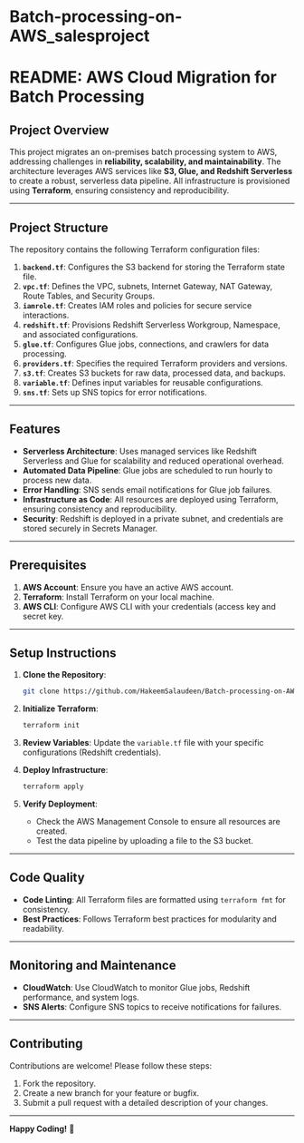 # Batch-processing-on-AWS_salesproject
# **README: AWS Cloud Migration for Batch Processing**

## **Project Overview**
This project migrates an on-premises batch processing system to AWS, addressing challenges in **reliability, scalability, and maintainability**. The architecture leverages AWS services like **S3, Glue, and Redshift Serverless** to create a robust, serverless data pipeline. All infrastructure is provisioned using **Terraform**, ensuring consistency and reproducibility.

---

## **Project Structure**
The repository contains the following Terraform configuration files:

1. **`backend.tf`**: Configures the S3 backend for storing the Terraform state file.
2. **`vpc.tf`**: Defines the VPC, subnets, Internet Gateway, NAT Gateway, Route Tables, and Security Groups.
3. **`iamrole.tf`**: Creates IAM roles and policies for secure service interactions.
4. **`redshift.tf`**: Provisions Redshift Serverless Workgroup, Namespace, and associated configurations.
5. **`glue.tf`**: Configures Glue jobs, connections, and crawlers for data processing.
6. **`providers.tf`**: Specifies the required Terraform providers and versions.
7. **`s3.tf`**: Creates S3 buckets for raw data, processed data, and backups.
8. **`variable.tf`**: Defines input variables for reusable configurations.
9. **`sns.tf`**: Sets up SNS topics for error notifications.

---

## **Features**
- **Serverless Architecture**: Uses managed services like Redshift Serverless and Glue for scalability and reduced operational overhead.
- **Automated Data Pipeline**: Glue jobs are scheduled to run hourly to process new data.
- **Error Handling**: SNS sends email notifications for Glue job failures.
- **Infrastructure as Code**: All resources are deployed using Terraform, ensuring consistency and reproducibility.
- **Security**: Redshift is deployed in a private subnet, and credentials are stored securely in Secrets Manager.

---

## **Prerequisites**
1. **AWS Account**: Ensure you have an active AWS account.
2. **Terraform**: Install Terraform on your local machine.
3. **AWS CLI**: Configure AWS CLI with your credentials (access key and secret key.

---

## **Setup Instructions**
1. **Clone the Repository**:
   ```bash
   git clone https://github.com/HakeemSalaudeen/Batch-processing-on-AWS_salesproject.git
   ```

2. **Initialize Terraform**:
   ```bash
   terraform init
   ```

3. **Review Variables**:
   Update the `variable.tf` file with your specific configurations (Redshift credentials).

4. **Deploy Infrastructure**:
   ```bash
   terraform apply
   ```

5. **Verify Deployment**:
   - Check the AWS Management Console to ensure all resources are created.
   - Test the data pipeline by uploading a file to the S3 bucket.

---

## **Code Quality**
- **Code Linting**: All Terraform files are formatted using `terraform fmt` for consistency.
- **Best Practices**: Follows Terraform best practices for modularity and readability.

---

## **Monitoring and Maintenance**
- **CloudWatch**: Use CloudWatch to monitor Glue jobs, Redshift performance, and system logs.
- **SNS Alerts**: Configure SNS topics to receive notifications for failures.

---

## **Contributing**
Contributions are welcome! Please follow these steps:
1. Fork the repository.
2. Create a new branch for your feature or bugfix.
3. Submit a pull request with a detailed description of your changes.

---

**Happy Coding!** 🚀
